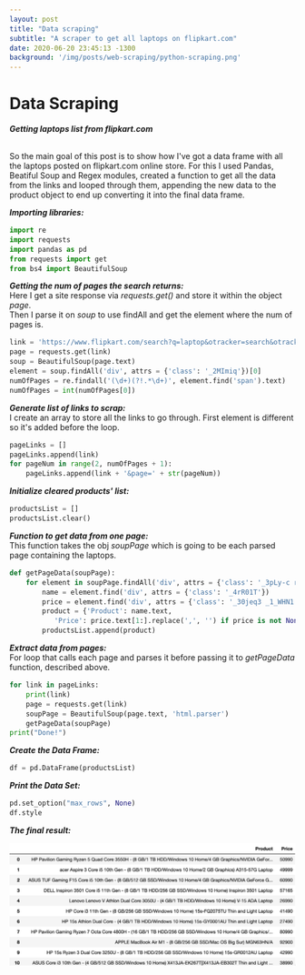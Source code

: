 ```yaml
---
layout: post
title: "Data scraping"
subtitle: "A scraper to get all laptops on flipkart.com"
date: 2020-06-20 23:45:13 -1300
background: '/img/posts/web-scraping/python-scraping.png'
---
```


# Data Scraping
***Getting laptops list from flipkart.com***<br><br>

So the main goal of this post is to show how I've got a data frame with all the laptops posted on flipkart.com online store. For this I used Pandas, Beatiful Soup and Regex modules, created a function to get all the data from the links and looped through them, appending the new data to the product object to end up converting it into the final data frame.


***Importing libraries:***

```python
import re
import requests
import pandas as pd
from requests import get
from bs4 import BeautifulSoup
```

***Getting the num of pages the search returns:***<br>
Here I get a site response via *requests.get()* and store it within the object *page*.<br>
Then I parse it on *soup* to use findAll and get the element where the num of pages is.

```python
link = 'https://www.flipkart.com/search?q=laptop&otracker=search&otracker1=search&marketplace=FLIPKART&as-show=on&as=off'
page = requests.get(link)
soup = BeautifulSoup(page.text)
element = soup.findAll('div', attrs = {'class': '_2MImiq'})[0]
numOfPages = re.findall('(\d+)(?!.*\d+)', element.find('span').text)
numOfPages = int(numOfPages[0])
```

***Generate list of links to scrap:***<br>
I create an array to store all the links to go through. First element is different so it's added before the loop.

```python
pageLinks = []
pageLinks.append(link)
for pageNum in range(2, numOfPages + 1):
    pageLinks.append(link + '&page=' + str(pageNum))
```

***Initialize cleared products' list:***

```python
productsList = []
productsList.clear()
```


***Function to get data from one page:***<br>
This function takes the obj *soupPage* which is going to be each parsed page containing the laptops.

```python
def getPageData(soupPage):
    for element in soupPage.findAll('div', attrs = {'class': '_3pLy-c row'}):
        name = element.find('div', attrs = {'class': '_4rR01T'})
        price = element.find('div', attrs = {'class': '_30jeq3 _1_WHN1'})
        product = {'Product': name.text,
           'Price': price.text[1:].replace(',', '') if price is not None else 'N/A'}
        productsList.append(product)
```

***Extract data from pages:***<br>
For loop that calls each page and parses it before passing it to *getPageData* function, described above.

```python
for link in pageLinks:
    print(link)
    page = requests.get(link)
    soupPage = BeautifulSoup(page.text, 'html.parser')  
    getPageData(soupPage)
print("Done!")
```

***Create the Data Frame:***

```python
df = pd.DataFrame(productsList)
```


***Print the Data Set:***

```python
pd.set_option("max_rows", None)
df.style
```

***The final result:***

<img src="/img/posts/web-scraping/flipkart_laptops_df.png">
